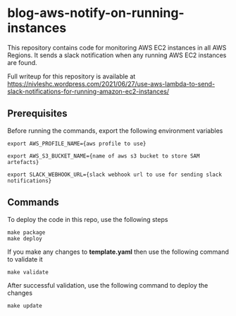 # blog-aws-notify-on-running-instances

This repository contains code for monitoring AWS EC2 instances in all AWS Regions. It sends a slack notification when any running AWS EC2 instances are found.

Full writeup for this repository is available at https://nivleshc.wordpress.com/2021/06/27/use-aws-lambda-to-send-slack-notifications-for-running-amazon-ec2-instances/

## Prerequisites
Before running the commands, export the following environment variables

```
export AWS_PROFILE_NAME={aws profile to use}

export AWS_S3_BUCKET_NAME={name of aws s3 bucket to store SAM artefacts}

export SLACK_WEBHOOK_URL={slack webhook url to use for sending slack notifications}
```

## Commands

To deploy the code in this repo, use the following steps

```
make package
make deploy
```

If you make any changes to **template.yaml** then use the following command to validate it
```
make validate
```

After successful validation, use the following command to deploy the changes
```
make update
```
